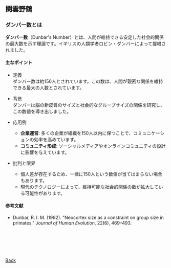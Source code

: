 ## 閑雲野鶴

### ダンバー数とは

**ダンバー数**（Dunbar's Number）とは、人間が維持できる安定した社会的関係の最大数を示す理論です。イギリスの人類学者ロビン・ダンバーによって提唱されました。

#### 主なポイント

- 定義  
  ダンバー数は約150人とされています。この数は、人間が親密な関係を維持できる最大の人数とされています。

- 背景  
  ダンバーは脳の新皮質のサイズと社会的なグループサイズの関係を研究し、この数値を導き出しました。

- 応用例  
  - **企業運営**: 多くの企業が組織を150人以内に保つことで、コミュニケーションの効率を高めています。  
  - **コミュニティ形成**: ソーシャルメディアやオンラインコミュニティの設計に影響を与えています。

- 批判と限界  
  - 個人差が存在するため、一律に150人という数値が当てはまらない場合もあります。  
  - 現代のテクノロジーによって、維持可能な社会的関係の数が拡大している可能性があります。

#### 参考文献

- Dunbar, R. I. M. (1992). "Neocortex size as a constraint on group size in primates." *Journal of Human Evolution*, 22(6), 469–493.

<p style="margin-top: 100px;"></p>

[Back](./../../)
